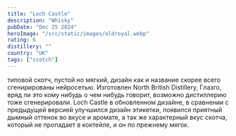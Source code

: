 ```yaml
---
title: "Loch Castle"
description: "Whisky"
pubDate: "Dec 25 2024"
heroImage: "/src/static/images/oldroyal.webp"
rating: 6
distillery: ""
country: "UK"
tags: ["scotch"]
---
```


типовой скотч, пустой но мягкий, дизайн как и название скорее всего сгенирированы нейросетью. Изготовлен North British Distillery, Глазго, вряд ли это кому нибудь о чем нибудь говорит, возможно дистиллерию тоже сгенерировали. Loch Castle в обновленном дизайне, в сравнении с предыдущей версией улучшился дизайн этикетки, появился приятный дымный оттенок во вкусе и аромате, а так же характерный вкус скотча, который не пропадает в коктейле, и он по прежнему мягок.
